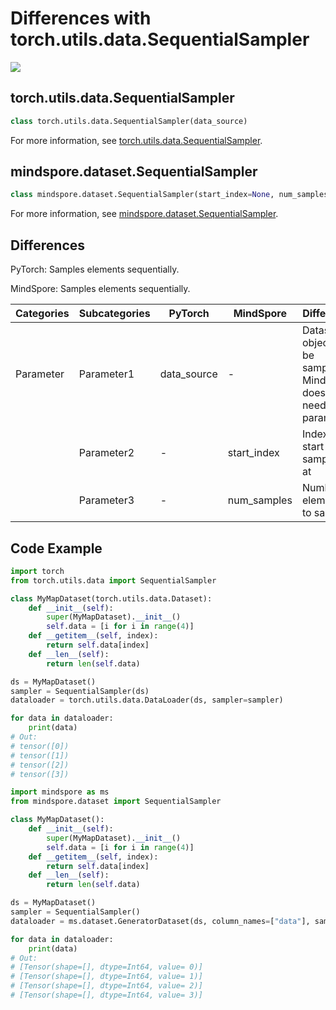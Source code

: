 # Differences with torch.utils.data.SequentialSampler

<a href="https://gitee.com/mindspore/docs/blob/r2.1/docs/mindspore/source_en/note/api_mapping/pytorch_diff/SequentialSampler.md" target="_blank"><img src="https://mindspore-website.obs.cn-north-4.myhuaweicloud.com/website-images/r2.1/resource/_static/logo_source_en.png"></a>

## torch.utils.data.SequentialSampler

```python
class torch.utils.data.SequentialSampler(data_source)
```

For more information, see [torch.utils.data.SequentialSampler](https://pytorch.org/docs/1.8.1/data.html#torch.utils.data.SequentialSampler).

## mindspore.dataset.SequentialSampler

```python
class mindspore.dataset.SequentialSampler(start_index=None, num_samples=None)
```

For more information, see [mindspore.dataset.SequentialSampler](https://mindspore.cn/docs/en/r2.1/api_python/dataset/mindspore.dataset.SequentialSampler.html).

## Differences

PyTorch: Samples elements sequentially.

MindSpore: Samples elements sequentially.

| Categories | Subcategories |PyTorch | MindSpore | Difference |
| --- | ---   | ---   | ---        |---  |
|Parameter | Parameter1 | data_source | -  | Dataset object to be sampled. MindSpore does not need this parameter. |
|     | Parameter2 | -   | start_index  | Index to start sampling at |
|     | Parameter3 | -   | num_samples  | Number of elements to sample |

## Code Example

```python
import torch
from torch.utils.data import SequentialSampler

class MyMapDataset(torch.utils.data.Dataset):
    def __init__(self):
        super(MyMapDataset).__init__()
        self.data = [i for i in range(4)]
    def __getitem__(self, index):
        return self.data[index]
    def __len__(self):
        return len(self.data)

ds = MyMapDataset()
sampler = SequentialSampler(ds)
dataloader = torch.utils.data.DataLoader(ds, sampler=sampler)

for data in dataloader:
    print(data)
# Out:
# tensor([0])
# tensor([1])
# tensor([2])
# tensor([3])
```

```python
import mindspore as ms
from mindspore.dataset import SequentialSampler

class MyMapDataset():
    def __init__(self):
        super(MyMapDataset).__init__()
        self.data = [i for i in range(4)]
    def __getitem__(self, index):
        return self.data[index]
    def __len__(self):
        return len(self.data)

ds = MyMapDataset()
sampler = SequentialSampler()
dataloader = ms.dataset.GeneratorDataset(ds, column_names=["data"], sampler=sampler)

for data in dataloader:
    print(data)
# Out:
# [Tensor(shape=[], dtype=Int64, value= 0)]
# [Tensor(shape=[], dtype=Int64, value= 1)]
# [Tensor(shape=[], dtype=Int64, value= 2)]
# [Tensor(shape=[], dtype=Int64, value= 3)]
```
